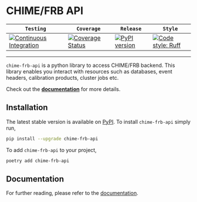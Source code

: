# CHIME/FRB API

|   **`Testing`**   | **`Coverage`**  |  **`Release`**  |   **`Style`**   |
|-----------------|-----------------|-----------------|-----------------|
| [![Continuous Integration](https://github.com/CHIMEFRB/frb-api/actions/workflows/ci.yml/badge.svg)](https://github.com/CHIMEFRB/frb-api/actions/workflows/ci.yml) | [![Coverage Status](https://coveralls.io/repos/github/CHIMEFRB/frb-api/badge.svg?t=uYdqsa)](https://coveralls.io/github/CHIMEFRB/frb-api) | [![PyPI version](https://img.shields.io/pypi/v/chime-frb-api.svg)](https://pypi.org/project/chime-frb-api/) | [![Code style: Ruff](https://img.shields.io/badge/code%20style-Ruff-d7ff64.svg)](https://black.readthedocs.io/en/stable/)

--------

`chime-frb-api` is a python library to access CHIME/FRB backend. This library enables you interact with resources such as databases, event headers, calibration products, cluster jobs etc.

Check out the **[documentation](https://chimefrb.github.io/handbook/chime-frb-api/)** for more details.

## Installation

The latest stable version is available on [PyPI](https://pypi.org/project/chime-frb-api/).
To install `chime-frb-api` simply run,

```bash
pip install --upgrade chime-frb-api
```

To add `chime-frb-api` to your project,

```bash
poetry add chime-frb-api
```

## Documentation

For further reading, please refer to the [documentation](https://chimefrb.github.io/handbook/chime-frb-api/).
